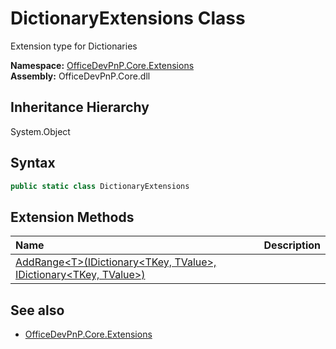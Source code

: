 # DictionaryExtensions Class
 Extension type for Dictionaries   

**Namespace:** [OfficeDevPnP.Core.Extensions](OfficeDevPnP.Core.Extensions.md)  
**Assembly:** OfficeDevPnP.Core.dll  
## Inheritance Hierarchy
System.Object  
## Syntax
```C#
public static class DictionaryExtensions
```
## Extension Methods
|**Name**|**Description**|
|:-----|:-----|
| [AddRange&lt;T&gt;(IDictionary&lt;TKey, TValue&gt;, IDictionary&lt;TKey, TValue&gt;)](OfficeDevPnP.Core.Extensions.DictionaryExtensions.3b1f6d7c.md) | 
## See also
- [OfficeDevPnP.Core.Extensions](OfficeDevPnP.Core.Extensions.md)
